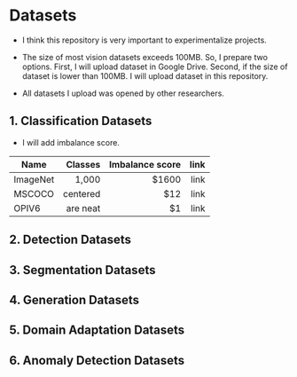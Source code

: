 # Datasets

- I think this repository is very important to experimentalize projects.
- The size of most vision datasets exceeds 100MB. So, I prepare two options. First, I will upload dataset in Google Drive. Second, if the size of dataset is lower than 100MB. I will upload dataset in this repository.

- All datasets I upload was opened by other researchers.

## 1. Classification Datasets
- I will add imbalance score.

| Name        | Classes       | Imbalance score | link |
| ------------- | -------------:| -----:| -----:|
| ImageNet| 1,000 | $1600 | link |
| MSCOCO | centered      |   $12 | link |
| OPIV6 | are neat      |    $1 | link |

## 2. Detection Datasets

## 3. Segmentation Datasets

## 4. Generation Datasets

## 5. Domain Adaptation Datasets

## 6. Anomaly Detection Datasets